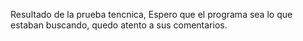 Resultado de la prueba tencnica, Espero que el programa sea lo que estaban buscando, quedo atento a sus comentarios.
